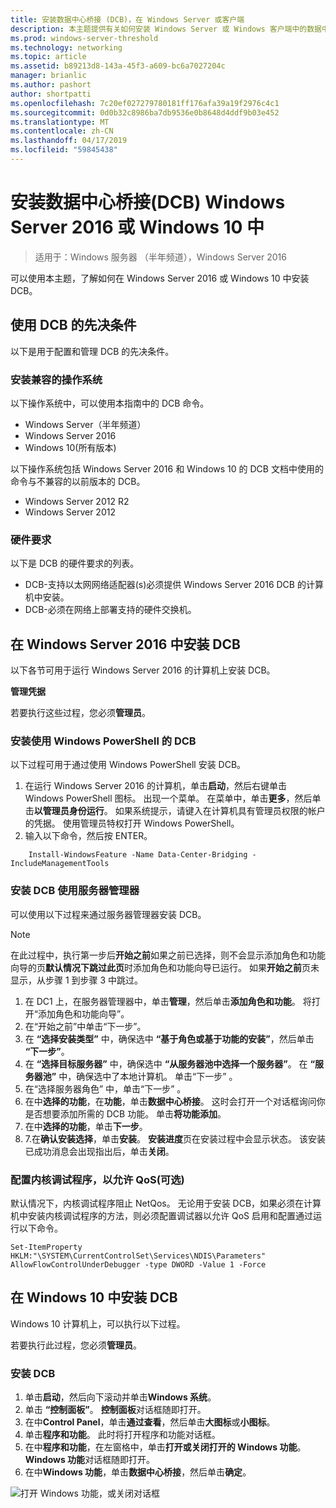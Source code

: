 ```yaml
---
title: 安装数据中心桥接 (DCB)，在 Windows Server 或客户端
description: 本主题提供有关如何安装 Windows Server 或 Windows 客户端中的数据中心桥接的说明。
ms.prod: windows-server-threshold
ms.technology: networking
ms.topic: article
ms.assetid: b89213d8-143a-45f3-a609-bc6a7027204c
manager: brianlic
ms.author: pashort
author: shortpatti
ms.openlocfilehash: 7c20ef027279780181ff176afa39a19f2976c4c1
ms.sourcegitcommit: 0d0b32c8986ba7db9536e0b8648d4ddf9b03e452
ms.translationtype: MT
ms.contentlocale: zh-CN
ms.lasthandoff: 04/17/2019
ms.locfileid: "59845438"
---
```

# <a name="install-data-center-bridging-dcb-in-windows-server-2016-or-windows-10"></a>安装数据中心桥接\(DCB\) Windows Server 2016 或 Windows 10 中

>适用于：Windows 服务器 （半年频道），Windows Server 2016

可以使用本主题，了解如何在 Windows Server 2016 或 Windows 10 中安装 DCB。

## <a name="prerequisites-for-using-dcb"></a>使用 DCB 的先决条件

以下是用于配置和管理 DCB 的先决条件。

### <a name="install-a-compatible-operating-system"></a>安装兼容的操作系统

以下操作系统中，可以使用本指南中的 DCB 命令。

- Windows Server（半年频道）
- Windows Server 2016
- Windows 10\(所有版本\)

以下操作系统包括 Windows Server 2016 和 Windows 10 的 DCB 文档中使用的命令与不兼容的以前版本的 DCB。

- Windows Server 2012 R2
- Windows Server 2012

###  <a name="hardware-requirements"></a>硬件要求

以下是 DCB 的硬件要求的列表。

- DCB\-支持以太网网络适配器\(s\)必须提供 Windows Server 2016 DCB 的计算机中安装。
- DCB\-必须在网络上部署支持的硬件交换机。


## <a name="install-dcb-in-windows-server-2016"></a>在 Windows Server 2016 中安装 DCB

以下各节可用于运行 Windows Server 2016 的计算机上安装 DCB。

**管理凭据**

若要执行这些过程，您必须**管理员**。

### <a name="install-dcb-using-windows-powershell"></a>安装使用 Windows PowerShell 的 DCB

以下过程可用于通过使用 Windows PowerShell 安装 DCB。

1. 在运行 Windows Server 2016 的计算机，单击**启动**，然后右键单击 Windows PowerShell 图标。 出现一个菜单。 在菜单中，单击**更多**，然后单击**以管理员身份运行**。 如果系统提示，请键入在计算机具有管理员权限的帐户的凭据。 使用管理员特权打开 Windows PowerShell。
2. 输入以下命令，然后按 ENTER。

````
    Install-WindowsFeature -Name Data-Center-Bridging -IncludeManagementTools
````

### <a name="install-dcb-using-server-manager"></a>安装 DCB 使用服务器管理器

可以使用以下过程来通过服务器管理器安装 DCB。

>[!NOTE]
>在此过程中，执行第一步后**开始之前**如果之前已选择，则不会显示添加角色和功能向导的页**默认情况下跳过此页**时添加角色和功能向导已运行。 如果**开始之前**页未显示，从步骤 1 到步骤 3 中跳过。

1. 在 DC1 上，在服务器管理器中，单击**管理**，然后单击**添加角色和功能**。 将打开“添加角色和功能向导”。
2. 在“开始之前”中单击“下一步”。
3. 在 **“选择安装类型”** 中，确保选中 **“基于角色或基于功能的安装”**，然后单击 **“下一步”**。
4. 在 **“选择目标服务器”** 中，确保选中 **“从服务器池中选择一个服务器”**。 在 **“服务器池”** 中，确保选中了本地计算机。 单击“下一步” 。
5. 在“选择服务器角色” 中，单击“下一步” 。
6. 在中**选择的功能**，在**功能**，单击**数据中心桥接**。 这时会打开一个对话框询问你是否想要添加所需的 DCB 功能。 单击**将功能添加**。
7. 在中**选择的功能**，单击**下一步**。 
8. 7.在**确认安装选择**，单击**安装**。 **安装进度**页在安装过程中会显示状态。 该安装已成功消息会出现指出后，单击**关闭**。

### <a name="configure-the-kernel-debugger-to-allow-qos-optional"></a>配置内核调试程序，以允许 QoS\(可选\)

 默认情况下，内核调试程序阻止 NetQos。 无论用于安装 DCB，如果必须在计算机中安装内核调试程序的方法，则必须配置调试器以允许 QoS 启用和配置通过运行以下命令。

````
Set-ItemProperty HKLM:"\SYSTEM\CurrentControlSet\Services\NDIS\Parameters" AllowFlowControlUnderDebugger -type DWORD -Value 1 -Force
````

## <a name="install-dcb-in-windows-10"></a>在 Windows 10 中安装 DCB

Windows 10 计算机上，可以执行以下过程。

若要执行此过程，您必须**管理员**。

### <a name="install-dcb"></a>安装 DCB

1. 单击**启动**，然后向下滚动并单击**Windows 系统**。
2. 单击 **“控制面板”**。 **控制面板**对话框随即打开。
3. 在中**Control Panel**，单击**通过查看**，然后单击**大图标**或**小图标**。
4. 单击**程序和功能**。 此时将打开程序和功能对话框。
5. 在中**程序和功能**，在左窗格中，单击**打开或关闭打开的 Windows 功能**。 **Windows 功能**对话框随即打开。
6. 在中**Windows 功能**，单击**数据中心桥接**，然后单击**确定**。

![打开 Windows 功能，或关闭对话框](../../media/Dcb-Scripting/Dcb-Scripting.jpg)


